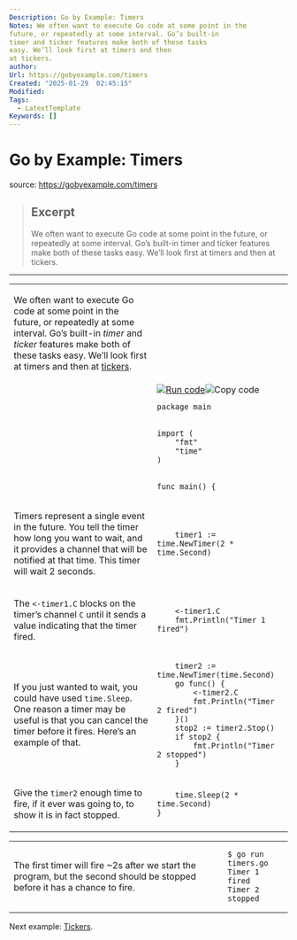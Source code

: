 ```yaml
---
Description: Go by Example: Timers
Notes: We often want to execute Go code at some point in the
future, or repeatedly at some interval. Go’s built-in
timer and ticker features make both of these tasks
easy. We’ll look first at timers and then
at tickers.
author: 
Url: https://gobyexample.com/timers
Created: "2025-01-29  02:45:15"
Modified: 
Tags:
  - LatextTemplate
Keywords: []
---
```


# Go by Example: Timers

source: https://gobyexample.com/timers

> ## Excerpt
> We often want to execute Go code at some point in the
future, or repeatedly at some interval. Go’s built-in
timer and ticker features make both of these tasks
easy. We’ll look first at timers and then
at tickers.

---
<table><tbody><tr><td><p>We often want to execute Go code at some point in the future, or repeatedly at some interval. Go’s built-in <em>timer</em> and <em>ticker</em> features make both of these tasks easy. We’ll look first at timers and then at <a href="https://gobyexample.com/tickers">tickers</a>.</p></td><td></td></tr><tr><td></td><td><a href="https://go.dev/play/p/gF7VLRz3URM"><img title="Run code" src="https://gobyexample.com/play.png"></a><img title="Copy code" src="https://gobyexample.com/clipboard.png"><pre><code><span><span><span>package</span> <span>main</span></span></span></code></pre></td></tr><tr><td></td><td><pre><code><span><span><span>import</span> <span>(</span>
</span></span><span><span>    <span>"fmt"</span>
</span></span><span><span>    <span>"time"</span>
</span></span><span><span><span>)</span></span></span></code></pre></td></tr><tr><td></td><td><pre><code><span><span><span>func</span> <span>main</span><span>()</span> <span>{</span></span></span></code></pre></td></tr><tr><td><p>Timers represent a single event in the future. You tell the timer how long you want to wait, and it provides a channel that will be notified at that time. This timer will wait 2 seconds.</p></td><td><pre><code><span><span>    <span>timer1</span> <span>:=</span> <span>time</span><span>.</span><span>NewTimer</span><span>(</span><span>2</span> <span>*</span> <span>time</span><span>.</span><span>Second</span><span>)</span></span></span></code></pre></td></tr><tr><td><p>The <code>&lt;-timer1.C</code> blocks on the timer’s channel <code>C</code> until it sends a value indicating that the timer fired.</p></td><td><pre><code><span><span>    <span>&lt;-</span><span>timer1</span><span>.</span><span>C</span>
</span></span><span><span>    <span>fmt</span><span>.</span><span>Println</span><span>(</span><span>"Timer 1 fired"</span><span>)</span></span></span></code></pre></td></tr><tr><td><p>If you just wanted to wait, you could have used <code>time.Sleep</code>. One reason a timer may be useful is that you can cancel the timer before it fires. Here’s an example of that.</p></td><td><pre><code><span><span>    <span>timer2</span> <span>:=</span> <span>time</span><span>.</span><span>NewTimer</span><span>(</span><span>time</span><span>.</span><span>Second</span><span>)</span>
</span></span><span><span>    <span>go</span> <span>func</span><span>()</span> <span>{</span>
</span></span><span><span>        <span>&lt;-</span><span>timer2</span><span>.</span><span>C</span>
</span></span><span><span>        <span>fmt</span><span>.</span><span>Println</span><span>(</span><span>"Timer 2 fired"</span><span>)</span>
</span></span><span><span>    <span>}()</span>
</span></span><span><span>    <span>stop2</span> <span>:=</span> <span>timer2</span><span>.</span><span>Stop</span><span>()</span>
</span></span><span><span>    <span>if</span> <span>stop2</span> <span>{</span>
</span></span><span><span>        <span>fmt</span><span>.</span><span>Println</span><span>(</span><span>"Timer 2 stopped"</span><span>)</span>
</span></span><span><span>    <span>}</span></span></span></code></pre></td></tr><tr><td><p>Give the <code>timer2</code> enough time to fire, if it ever was going to, to show it is in fact stopped.</p></td><td><pre><code><span><span>    <span>time</span><span>.</span><span>Sleep</span><span>(</span><span>2</span> <span>*</span> <span>time</span><span>.</span><span>Second</span><span>)</span>
</span></span><span><span><span>}</span></span></span></code></pre></td></tr></tbody></table>

<table><tbody><tr><td><p>The first timer will fire ~2s after we start the program, but the second should be stopped before it has a chance to fire.</p></td><td><pre><code><span><span><span>$</span> go run timers.go
</span></span><span><span><span>Timer 1 fired
</span></span></span><span><span><span>Timer 2 stopped</span></span></span></code></pre></td></tr></tbody></table>

Next example: [Tickers](https://gobyexample.com/tickers).
